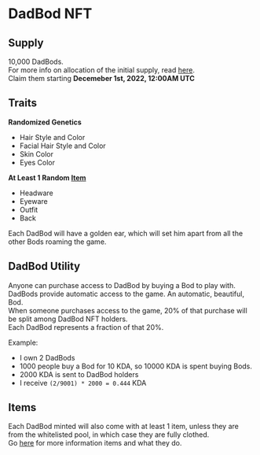 # DadBod NFT
## Supply
10,000 DadBods.  
For more info on allocation of the initial supply, read [here](Supply.md).   
Claim them starting **Decemeber 1st, 2022, 12:00AM UTC**

## Traits
**Randomized Genetics**

- Hair Style and Color  
- Facial Hair Style and Color  
- Skin Color  
- Eyes Color  

**At Least 1 Random [Item](Items.md)**

- Headware  
- Eyeware  
- Outfit  
- Back

Each DadBod will have a golden ear, which will set him apart from all the other Bods roaming the game.

## DadBod Utility
Anyone can purchase access to DadBod by buying a Bod to play with.  
DadBods provide automatic access to the game. An automatic, beautiful, Bod.   
When someone purchases access to the game, 20% of that purchase will be split among DadBod NFT holders.  
Each DadBod represents a fraction of that 20%.  

Example:

- I own 2 DadBods  
- 1000 people buy a Bod for 10 KDA, so 10000 KDA is spent buying Bods.  
- 2000 KDA is sent to DadBod holders  
- I receive `(2/9001) * 2000 = 0.444` KDA  

## Items
Each DadBod minted will also come with at least 1 item, unless they are from the whitelisted pool, in which case they are fully clothed.  
Go [here](Items.md) for more information items and what they do.  